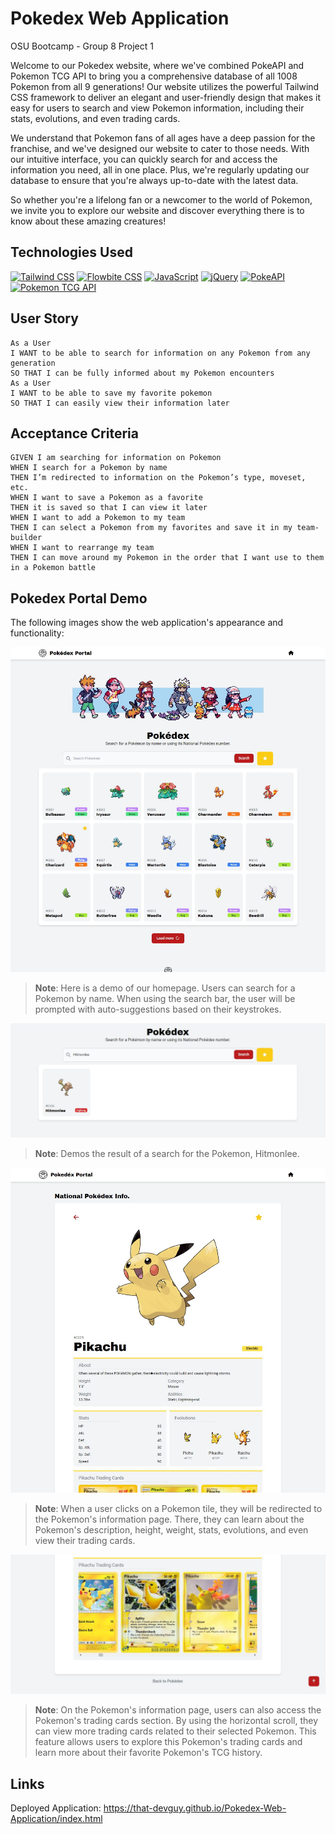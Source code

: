 # Pokedex Web Application
OSU Bootcamp - Group 8 Project 1

Welcome to our Pokedex website, where we've combined PokeAPI and Pokemon TCG API to bring you a comprehensive database of all 1008 Pokemon from all 9 generations! Our website utilizes the powerful Tailwind CSS framework to deliver an elegant and user-friendly design that makes it easy for users to search and view Pokemon information, including their stats, evolutions, and even trading cards.

We understand that Pokemon fans of all ages have a deep passion for the franchise, and we've designed our website to cater to those needs. With our intuitive interface, you can quickly search for and access the information you need, all in one place. Plus, we're regularly updating our database to ensure that you're always up-to-date with the latest data.

So whether you're a lifelong fan or a newcomer to the world of Pokemon, we invite you to explore our website and discover everything there is to know about these amazing creatures!

## Technologies Used
[![Tailwind CSS](https://img.shields.io/badge/Tailwind%20CSS-v2.2.15-blue)](https://tailwindcss.com/)
[![Flowbite CSS](https://img.shields.io/badge/Flowbite%20CSS%20Framework-v2.0.1-green)](https://flowbite.com/)
[![JavaScript](https://img.shields.io/badge/JavaScript-ES6-yellow)](https://developer.mozilla.org/en-US/docs/Web/JavaScript)
[![jQuery](https://img.shields.io/badge/jQuery-v3.6.0-blueviolet)](https://jquery.com/)
[![PokeAPI](https://img.shields.io/badge/PokeAPI-v2-red)](https://pokeapi.co/)
[![Pokemon TCG API](https://img.shields.io/badge/Pokemon%20TCG%20API-v2-orange)](https://docs.pokemontcg.io/)

## User Story

```
As a User
I WANT to be able to search for information on any Pokemon from any generation
SO THAT I can be fully informed about my Pokemon encounters
As a User
I WANT to be able to save my favorite pokemon
SO THAT I can easily view their information later
```

## Acceptance Criteria

```
GIVEN I am searching for information on Pokemon
WHEN I search for a Pokemon by name
THEN I’m redirected to information on the Pokemon’s type, moveset, etc.
WHEN I want to save a Pokemon as a favorite
THEN it is saved so that I can view it later
WHEN I want to add a Pokemon to my team
THEN I can select a Pokemon from my favorites and save it in my team-builder
WHEN I want to rearrange my team
THEN I can move around my Pokemon in the order that I want use to them in a Pokemon battle
```

## Pokedex Portal Demo

The following images show the web application's appearance and functionality:

![Home Page Demo](./assets/img/home-page-demo.JPG) 
> **Note**: Here is a demo of our homepage. Users can search for a Pokemon by name. When using the search bar, the user will be prompted with auto-suggestions based on their keystrokes.

![Search Result Demo](./assets/img/search-demo.JPG) 
> **Note**: Demos the result of a search for the Pokemon, Hitmonlee.

![Pokedex Info Demo](./assets/img/pikachu-info-demo.JPG) 
> **Note**: When a user clicks on a Pokemon tile, they will be redirected to the Pokemon's information page. There, they can learn about the Pokemon's description, height, weight, stats, evolutions, and even view their trading cards.

![Pokedex Info TCG Demo](./assets/img/pikachu-cards-demo.JPG) 
> **Note**: On the Pokemon's information page, users can also access the Pokemon's trading cards section. By using the horizontal scroll, they can view more trading cards related to their selected Pokemon. This feature allows users to explore this Pokemon's trading cards and learn more about their favorite Pokemon's TCG history.

## Links

Deployed Application: https://that-devguy.github.io/Pokedex-Web-Application/index.html
